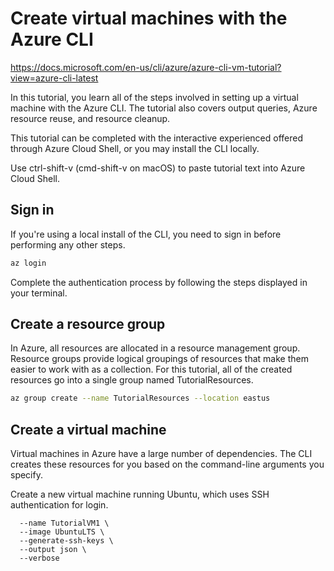 # Create virtual machines with the Azure CLI

https://docs.microsoft.com/en-us/cli/azure/azure-cli-vm-tutorial?view=azure-cli-latest

In this tutorial, you learn all of the steps involved in setting up a virtual machine with the Azure CLI. The tutorial also covers output queries, Azure resource reuse, and resource cleanup.

This tutorial can be completed with the interactive experienced offered through Azure Cloud Shell, or you may install the CLI locally.

Use ctrl-shift-v (cmd-shift-v on macOS) to paste tutorial text into Azure Cloud Shell.

## Sign in
If you're using a local install of the CLI, you need to sign in before performing any other steps.

```Bash
az login
```
Complete the authentication process by following the steps displayed in your terminal.

## Create a resource group
In Azure, all resources are allocated in a resource management group. Resource groups provide logical groupings of resources that make them easier to work with as a collection. For this tutorial, all of the created resources go into a single group named TutorialResources.
```Bash
az group create --name TutorialResources --location eastus
```

## Create a virtual machine
Virtual machines in Azure have a large number of dependencies. The CLI creates these resources for you based on the command-line arguments you specify.

Create a new virtual machine running Ubuntu, which uses SSH authentication for login.
```Bashaz vm create --resource-group TutorialResources \
  --name TutorialVM1 \
  --image UbuntuLTS \
  --generate-ssh-keys \
  --output json \
  --verbose
```

## 

## 

## 


